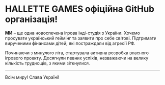 # HALLETTE GAMES офіційна GitHub організація!


**МИ** – ще одна новоспечена ігрова інді-студія з України.
Хочемо просувати український геймінг та заявити про себе світові.
Підтримати вирученими фінансами дітей, які постраждали від агресії РФ.

Починаючи з минулого літа, стартувала активна розробка власного ігрового проекту.
Досягнули певних успіхів, незважаючи на велику кількість труднощів, з якими зіткнулися.


---
Всім миру! Слава Україні!
